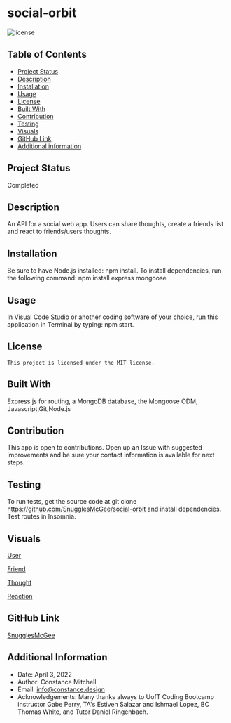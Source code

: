 # social-orbit

![license](https://img.shields.io/badge/license-MIT-blue.svg)

## Table of Contents

- [Project Status](#status)
- [Description](#description)
- [Installation](#installation)
- [Usage](#usage)
- [License](#license)
- [Built With](#coding)
- [Contribution](#contribution)
- [Testing](#test)
- [Visuals](#visuals)
- [GitHub Link](#github)
- [Additional information](#date,#author,#email,#thanks)

## Project Status

Completed

## Description

An API for a social web app. Users can share thoughts, create a friends list and react to friends/users thoughts.

## Installation

Be sure to have Node.js installed: npm install. To install dependencies, run the following command: npm install express mongoose

## Usage

In Visual Code Studio or another coding software of your choice, run this application in Terminal by typing: npm start.

## License

    This project is licensed under the MIT license.

## Built With

Express.js for routing, a MongoDB database, the Mongoose ODM, Javascript,Git,Node.js

## Contribution

This app is open to contributions. Open up an Issue with suggested improvements and be sure your contact information is available for next steps.

## Testing

To run tests, get the source code at git clone https://github.com/SnugglesMcGee/social-orbit and install dependencies. Test routes in Insomnia.

## Visuals

[User](https://user-images.githubusercontent.com/93297081/162122458-913470d7-064f-4468-8938-8677ae57392a.mp4)

[Friend](https://user-images.githubusercontent.com/93297081/162122546-2885ca22-c50f-41e8-9864-6f66e2f91cbc.mp4)

[Thought](https://user-images.githubusercontent.com/93297081/162123125-f7d8045c-dfdc-4070-aceb-545835339cc8.mp4)

[Reaction](https://user-images.githubusercontent.com/93297081/162118565-8ef5755a-5019-4f08-9821-7a55f02fce51.mp4)

## GitHub Link

[SnugglesMcGee](https://github.com/SnugglesMcGee)

## Additional Information

- Date: April 3, 2022
- Author: Constance Mitchell
- Email: [info@constance.design](mailto:user@example.com)
- Acknowledgements: Many thanks always to UofT Coding Bootcamp instructor Gabe Perry, TA's Estiven Salazar and Ishmael Lopez, BC Thomas White, and Tutor Daniel Ringenbach.
